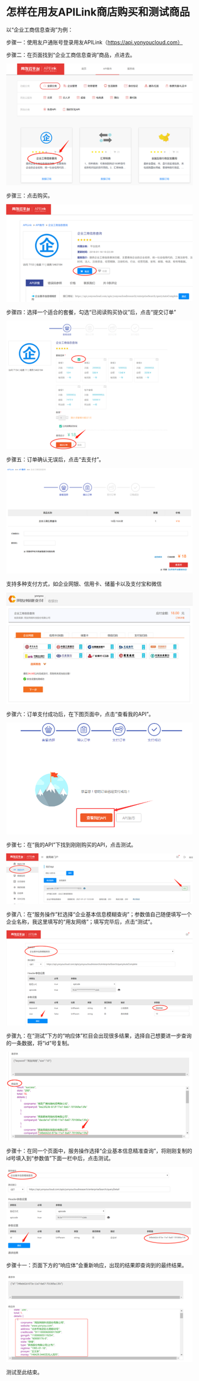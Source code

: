 # 怎样在用友APILink商店购买和测试商品

以“企业工商信息查询”为例：

步骤一：使用友户通账号登录用友APILink（https://api.yonyoucloud.com）

步骤二：在页面找到“企业工商信息查询”商品，点进去。

![](/articles/api/3-/images/image1.png)
 

步骤三：点击购买。

![](/articles/api/3-/images/image2.png)

 
步骤四：选择一个适合的套餐，勾选“已阅读购买协议”后，点击“提交订单”

![](/articles/api/3-/images/image3.png)

 

步骤五：订单确认无误后，点击“去支付”。

![](/articles/api/3-/images/image4.png)

 

支持多种支付方式，如企业网银、信用卡、储蓄卡以及支付宝和微信

![](/articles/api/3-/images/image5.png)

 
步骤六：订单支付成功后，在下图页面中，点击“查看我的API”。

![](/articles/api/3-/images/image6.png)

 
步骤七：在“我的API”下找到刚刚购买的API，点击测试。

![](/articles/api/3-/images/image7.png)

 
步骤八：在“服务操作”栏选择“企业基本信息模糊查询”；参数值自己随便填写一个企业名称，我这里填写的“用友网络”；填写完毕后，点击“测试”。

![](/articles/api/3-/images/image8.png)

 
步骤九：在“测试”下方的“响应体”栏目会出现很多结果，选择自己想要进一步查询的一条数据，将“id”号复制。

![](/articles/api/3-/images/image9.png)

 
步骤十：在同一个页面中，服务操作选择“企业基本信息精准查询”，将刚刚复制的id号填入到“参数值”下面一栏中后，点击测试。

![](/articles/api/3-/images/image10.png)

 
步骤十一：页面下方的“响应体”会重新响应，出现的结果即查询到的最终结果。

![](/articles/api/3-/images/image11.png)

 
测试至此结束。
